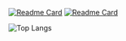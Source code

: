 [![Readme Card](https://github-readme-stats.vercel.app/api/pin/?username=thennen&repo=py-ivtools&theme=transparent&description_lines_count=3)](https://github.com/thennen/py-ivtools)
[![Readme Card](https://github-readme-stats.vercel.app/api/pin/?username=thennen&repo=Synaptogen&theme=transparent&description_lines_count=3)](https://github.com/thennen/Synaptogen)

![Top Langs](https://github-readme-stats.vercel.app/api/top-langs/?username=thennen&layout=compact)
